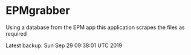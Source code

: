 # EPMgrabber
Using a database from the EPM app this application scrapes the files as required


Latest backup: Sun Sep 29 09:38:01 UTC 2019
